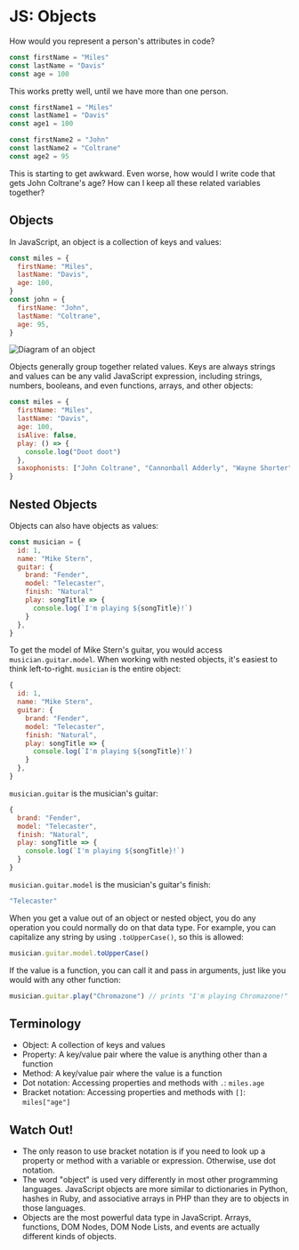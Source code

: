 # JS: Objects

How would you represent a person's attributes in code?

```js
const firstName = "Miles"
const lastName = "Davis"
const age = 100
```

This works pretty well, until we have more than one person.

```js
const firstName1 = "Miles"
const lastName1 = "Davis"
const age1 = 100

const firstName2 = "John"
const lastName2 = "Coltrane"
const age2 = 95
```

This is starting to get awkward. Even worse, how would I write code that gets John Coltrane's age? How can I keep all these related variables together?

## Objects

In JavaScript, an object is a collection of keys and values:

```js
const miles = {
  firstName: "Miles",
  lastName: "Davis",
  age: 100,
}
const john = {
  firstName: "John",
  lastName: "Coltrane",
  age: 95,
}
```

![Diagram of an object](assets/js-objects.png)

Objects generally group together related values. Keys are always strings and values can be any valid JavaScript expression, including strings, numbers, booleans, and even functions, arrays, and other objects:

```js
const miles = {
  firstName: "Miles",
  lastName: "Davis",
  age: 100,
  isAlive: false,
  play: () => {
    console.log("Doot doot")
  },
  saxophonists: ["John Coltrane", "Cannonball Adderly", "Wayne Shorter"],
}
```

## Nested Objects

Objects can also have objects as values:

```js
const musician = {
  id: 1,
  name: "Mike Stern",
  guitar: {
    brand: "Fender",
    model: "Telecaster",
    finish: "Natural"
    play: songTitle => {
      console.log(`I'm playing ${songTitle}!`)
    }
  },
}
```

To get the model of Mike Stern's guitar, you would access `musician.guitar.model`. When working with nested objects, it's easiest to think left-to-right. `musician` is the entire object:

```js
{
  id: 1,
  name: "Mike Stern",
  guitar: {
    brand: "Fender",
    model: "Telecaster",
    finish: "Natural",
    play: songTitle => {
      console.log(`I'm playing ${songTitle}!`)
    }
  },
}
```

`musician.guitar` is the musician's guitar:

```js
{
  brand: "Fender",
  model: "Telecaster",
  finish: "Natural",
  play: songTitle => {
    console.log(`I'm playing ${songTitle}!`)
  }
}
```

`musician.guitar.model` is the musician's guitar's finish:

```js
"Telecaster"
```

When you get a value out of an object or nested object, you do any operation you could normally do on that data type. For example, you can capitalize any string by using `.toUpperCase()`, so this is allowed:

```js
musician.guitar.model.toUpperCase()
```

If the value is a function, you can call it and pass in arguments, just like you would with any other function:

```js
musician.guitar.play("Chromazone") // prints "I'm playing Chromazone!"
```

## Terminology

* Object: A collection of keys and values
* Property: A key/value pair where the value is anything other than a function
* Method: A key/value pair where the value is a function
* Dot notation: Accessing properties and methods with `.`: `miles.age`
* Bracket notation: Accessing properties and methods with `[]`: `miles["age"]`

## Watch Out!

* The only reason to use bracket notation is if you need to look up a property or method with a variable or expression. Otherwise, use dot notation.
* The word "object" is used very differently in most other programming languages. JavaScript objects are more similar to dictionaries in Python, hashes in Ruby, and associative arrays in PHP than they are to objects in those languages.
* Objects are the most powerful data type in JavaScript. Arrays, functions, DOM Nodes, DOM Node Lists, and events are actually different kinds of objects.
